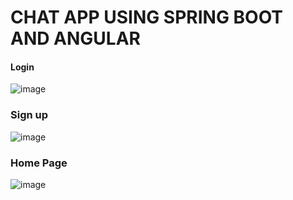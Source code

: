 # CHAT APP USING SPRING BOOT AND ANGULAR

#### Login
![image](https://github.com/user-attachments/assets/0b6e3c3c-5dde-4cba-84ea-84595e33211e)

### Sign up
![image](https://github.com/user-attachments/assets/643ff80c-4ea6-4de5-a5f1-b2ec84de27f3)

### Home Page
![image](https://github.com/user-attachments/assets/27a7ccff-758d-49d4-80a3-d7edfdfe2042)

